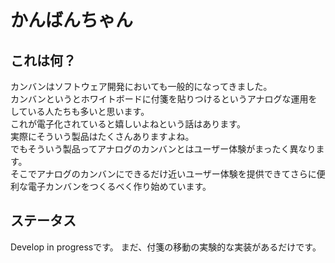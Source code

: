 # かんばんちゃん

## これは何？

カンバンはソフトウェア開発においても一般的になってきました。  
カンバンというとホワイトボードに付箋を貼りつけるというアナログな運用をしている人たちも多いと思います。  
これが電子化されていると嬉しいよねという話はあります。  
実際にそういう製品はたくさんありますよね。  
でもそういう製品ってアナログのカンバンとはユーザー体験がまったく異なります。  
そこでアナログのカンバンにできるだけ近いユーザー体験を提供できてさらに便利な電子カンバンをつくるべく作り始めています。  

## ステータス

Develop in progressです。
まだ、付箋の移動の実験的な実装があるだけです。
